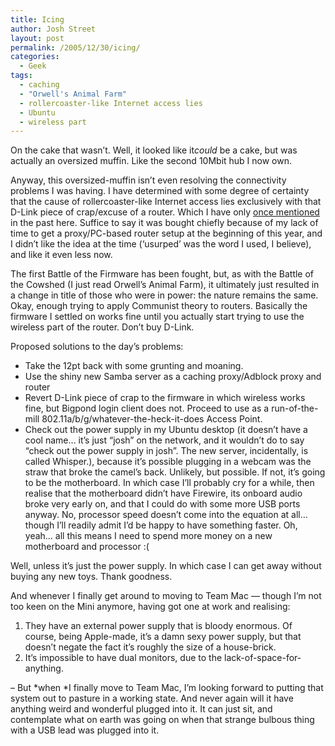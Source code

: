 ```yaml
---
title: Icing
author: Josh Street
layout: post
permalink: /2005/12/30/icing/
categories:
  - Geek
tags:
  - caching
  - "Orwell's Animal Farm"
  - rollercoaster-like Internet access lies
  - Ubuntu
  - wireless part
---
```

On the cake that wasn&#8217;t. Well, it looked like it*could* be a cake, but was actually an oversized muffin. Like the second 10Mbit hub I now own.

Anyway, this oversized-muffin isn&#8217;t even resolving the connectivity problems I was having. I have determined with some degree of certainty that the cause of rollercoaster-like Internet access lies exclusively with that D-Link piece of crap/excuse of a router. Which I have only [once mentioned][1] in the past here. Suffice to say it was bought chiefly because of my lack of time to get a proxy/PC-based router setup at the beginning of this year, and I didn&#8217;t like the idea at the time (&#8216;usurped&#8217; was the word I used, I believe), and like it even less now.

The first Battle of the Firmware has been fought, but, as with the Battle of the Cowshed (I just read Orwell&#8217;s Animal Farm), it ultimately just resulted in a change in title of those who were in power: the nature remains the same. Okay, enough trying to apply Communist theory to routers. Basically the firmware I settled on works fine until you actually start trying to use the wireless part of the router. Don&#8217;t buy D-Link.

Proposed solutions to the day&#8217;s problems:

*   Take the 12pt back with some grunting and moaning.
*   Use the shiny new Samba server as a caching proxy/Adblock proxy and router
*   Revert D-Link piece of crap to the firmware in which wireless works fine, but Bigpond login client does not. Proceed to use as a run-of-the-mill 802.11a/b/g/whatever-the-heck-it-does Access Point.
*   Check out the power supply in my Ubuntu desktop (it doesn&#8217;t have a cool name&#8230; it&#8217;s just &#8220;josh&#8221; on the network, and it wouldn&#8217;t do to say &#8220;check out the power supply in josh&#8221;. The new server, incidentally, is called Whisper.), because it&#8217;s possible plugging in a webcam was the straw that broke the camel&#8217;s back. Unlikely, but possible. If not, it&#8217;s going to be the motherboard. In which case I&#8217;ll probably cry for a while, then realise that the motherboard didn&#8217;t have Firewire, its onboard audio broke very early on, and that I could do with some more USB ports anyway. No, processor speed doesn&#8217;t come into the equation at all&#8230; though I&#8217;ll readily admit I&#8217;d be happy to have something faster. Oh, yeah&#8230; all this means I need to spend more money on a new motherboard and processor :(

Well, unless it&#8217;s just the power supply. In which case I can get away without buying any new toys. Thank goodness.

And whenever I finally get around to moving to Team Mac &#8212; though I&#8217;m not too keen on the Mini anymore, having got one at work and realising:

1.  They have an external power supply that is bloody enormous. Of course, being Apple-made, it&#8217;s a damn sexy power supply, but that doesn&#8217;t negate the fact it&#8217;s roughly the size of a house-brick.
2.  It&#8217;s impossible to have dual monitors, due to the lack-of-space-for-anything.

&#8211; But *when *I finally move to Team Mac, I&#8217;m looking forward to putting that system out to pasture in a working state. And never again will it have anything weird and wonderful plugged into it. It can just sit, and contemplate what on earth was going on when that strange bulbous thing with a USB lead was plugged into it.

 [1]: http://www.joahua.com/blog/2005/02/05/musical-chairs "It's about halfway through the post"